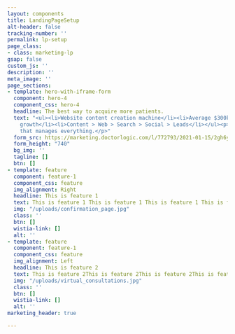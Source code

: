 ```yaml
---
layout: components
title: LandingPageSetup
alt-header: false
tracking-number: ''
permalink: lp-setup
page_class:
- class: marketing-lp
gsap: false
custom_js: ''
description: ''
meta_image: ''
page_sections:
- template: hero-with-iframe-form
  component: hero-4
  component_css: hero-4
  headline: The best way to acquire more patients.
  text: "<ul><li>Website content creation machine</li><li>Average $300k in practice
    growth</li><li>Content > Web > Search > Social > Leads</li></ul><p>One platform
    that manages everything.</p>"
  form_src: https://marketing.doctorlogic.com/l/772793/2021-01-15/2gh6y5
  form_height: "740"
  bg_img: ''
  tagline: []
  btn: []
- template: feature
  component: feature-1
  component_css: feature
  img_alignment: Right
  headline: This is feature 1
  text: This is feature 1 This is feature 1 This is feature 1 This is feature 1
  img: "/uploads/confirmation_page.jpg"
  class: ''
  btn: []
  wistia-link: []
  alt: ''
- template: feature
  component: feature-1
  component_css: feature
  img_alignment: Left
  headline: This is feature 2
  text: This is feature 2This is feature 2This is feature 2This is feature 2
  img: "/uploads/virtual_consultations.jpg"
  class: ''
  btn: []
  wistia-link: []
  alt: ''
marketing_header: true

---
```

